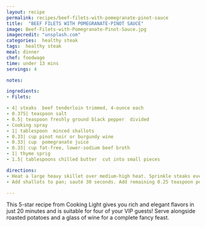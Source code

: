 ```yaml
---
layout: recipe
permalink: recipes/beef-filets-with-pomegranate-pinot-sauce
title:  "BEEF FILETS WITH POMEGRANATE-PINOT SAUCE"
image: Beef-Filets-with-Pomegranate-Pinot-Sauce.jpg
imagecredit: "unsplash.com"
categories:  healthy steak
tags:  healthy steak
meal: dinner
chef: foodwage
time: under 13 mins
servings: 4

notes:

ingredients:
- Filets:

- 4| steaks  beef tenderloin trimmed, 4-ounce each
- 0.375| teaspoon salt
- 0.5| teaspoon freshly ground black pepper  divided
- Cooking spray
- 1| tablespoon  minced shallots
- 0.33| cup pinot noir or burgundy wine
- 0.33| cup  pomegranate juice
- 0.33| cup fat-free, lower-sodium beef broth
- 1| thyme sprig
- 1.5| tablespoons chilled butter  cut into small pieces

directions:
- Heat a large heavy skillet over medium-high heat. Sprinkle steaks evenly with salt and 0.25 teaspoon pepper. Coat pan with cooking spray. Add steaks to pan; cook 3 minutes on each side or until desired degree of doneness. Remove steaks from pan; keep warm.
- Add shallots to pan; sauté 30 seconds. Add remaining 0.25 teaspoon pepper, wine, juice, broth, and thyme sprig; bring to a boil. Cook 7 minutes or until reduced to about 3 tablespoons. Remove from heat; discard thyme sprig. Add butter to sauce, stirring until butter melts. Serve sauce with steaks

---
```


This 5-star recipe from Cooking Light gives you rich and elegant flavors in just 20 minutes and is suitable for four of your VIP guests! Serve alongside roasted potatoes and a glass of wine for a complete fancy feast.
